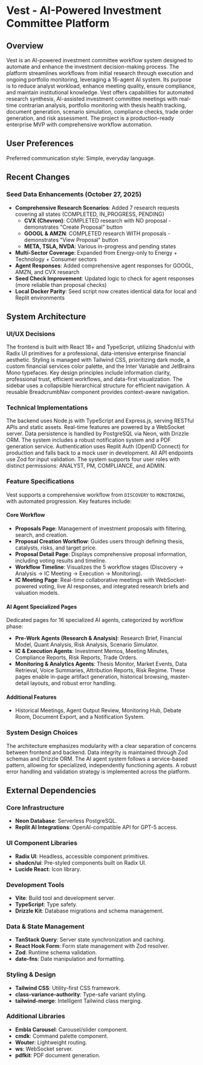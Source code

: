 # Vest - AI-Powered Investment Committee Platform

## Overview
Vest is an AI-powered investment committee workflow system designed to automate and enhance the investment decision-making process. The platform streamlines workflows from initial research through execution and ongoing portfolio monitoring, leveraging a 16-agent AI system. Its purpose is to reduce analyst workload, enhance meeting quality, ensure compliance, and maintain institutional knowledge. Vest offers capabilities for automated research synthesis, AI-assisted investment committee meetings with real-time contrarian analysis, portfolio monitoring with thesis health tracking, document generation, scenario simulation, compliance checks, trade order generation, and risk assessment. The project is a production-ready enterprise MVP with comprehensive workflow automation.

## User Preferences
Preferred communication style: Simple, everyday language.

## Recent Changes

### Seed Data Enhancements (October 27, 2025)
- **Comprehensive Research Scenarios**: Added 7 research requests covering all states (COMPLETED, IN_PROGRESS, PENDING)
  - **CVX (Chevron)**: COMPLETED research with NO proposal - demonstrates "Create Proposal" button
  - **GOOGL & AMZN**: COMPLETED research WITH proposals - demonstrates "View Proposal" button
  - **META, TSLA, NVDA**: Various in-progress and pending states
- **Multi-Sector Coverage**: Expanded from Energy-only to Energy + Technology + Consumer sectors
- **Agent Responses**: Added comprehensive agent responses for GOOGL, AMZN, and CVX research
- **Seed Check Improvement**: Updated logic to check for agent responses (more reliable than proposal checks)
- **Local Docker Parity**: Seed script now creates identical data for local and Replit environments

## System Architecture

### UI/UX Decisions
The frontend is built with React 18+ and TypeScript, utilizing Shadcn/ui with Radix UI primitives for a professional, data-intensive enterprise financial aesthetic. Styling is managed with Tailwind CSS, prioritizing dark mode, a custom financial services color palette, and the Inter Variable and JetBrains Mono typefaces. Key design principles include information clarity, professional trust, efficient workflows, and data-first visualization. The sidebar uses a collapsible hierarchical structure for efficient navigation. A reusable BreadcrumbNav component provides context-aware navigation.

### Technical Implementations
The backend uses Node.js with TypeScript and Express.js, serving RESTful APIs and static assets. Real-time features are powered by a WebSocket server. Data persistence is handled by PostgreSQL via Neon, with Drizzle ORM. The system includes a robust notification system and a PDF generation service. Authentication uses Replit Auth (OpenID Connect) for production and falls back to a mock user in development. All API endpoints use Zod for input validation. The system supports four user roles with distinct permissions: ANALYST, PM, COMPLIANCE, and ADMIN.

### Feature Specifications
Vest supports a comprehensive workflow from `DISCOVERY` to `MONITORING`, with automated progression. Key features include:

#### Core Workflow
- **Proposals Page**: Management of investment proposals with filtering, search, and creation.
- **Proposal Creation Workflow**: Guides users through defining thesis, catalysts, risks, and target price.
- **Proposal Detail Page**: Displays comprehensive proposal information, including voting results and timeline.
- **Workflow Timeline**: Visualizes the 5 workflow stages (Discovery → Analysis → IC Meeting → Execution → Monitoring).
- **IC Meeting Page**: Real-time collaborative meetings with WebSocket-powered voting, live AI responses, and integrated research briefs and valuation models.

#### AI Agent Specialized Pages
Dedicated pages for 16 specialized AI agents, categorized by workflow phase:
- **Pre-Work Agents (Research & Analysis)**: Research Brief, Financial Model, Quant Analysis, Risk Analysis, Scenario Simulator.
- **IC & Execution Agents**: Investment Memos, Meeting Minutes, Compliance Reports, Risk Reports, Trade Orders.
- **Monitoring & Analytics Agents**: Thesis Monitor, Market Events, Data Retrieval, Voice Summaries, Attribution Reports, Risk Regime.
These pages enable in-page artifact generation, historical browsing, master-detail layouts, and robust error handling.

#### Additional Features
- Historical Meetings, Agent Output Review, Monitoring Hub, Debate Room, Document Export, and a Notification System.

### System Design Choices
The architecture emphasizes modularity with a clear separation of concerns between frontend and backend. Data integrity is maintained through Zod schemas and Drizzle ORM. The AI agent system follows a service-based pattern, allowing for specialized, independently functioning agents. A robust error handling and validation strategy is implemented across the platform.

## External Dependencies

### Core Infrastructure
- **Neon Database**: Serverless PostgreSQL.
- **Replit AI Integrations**: OpenAI-compatible API for GPT-5 access.

### UI Component Libraries
- **Radix UI**: Headless, accessible component primitives.
- **shadcn/ui**: Pre-styled components built on Radix UI.
- **Lucide React**: Icon library.

### Development Tools
- **Vite**: Build tool and development server.
- **TypeScript**: Type safety.
- **Drizzle Kit**: Database migrations and schema management.

### Data & State Management
- **TanStack Query**: Server state synchronization and caching.
- **React Hook Form**: Form state management with Zod resolver.
- **Zod**: Runtime schema validation.
- **date-fns**: Date manipulation and formatting.

### Styling & Design
- **Tailwind CSS**: Utility-first CSS framework.
- **class-variance-authority**: Type-safe variant styling.
- **tailwind-merge**: Intelligent Tailwind class merging.

### Additional Libraries
- **Embla Carousel**: Carousel/slider component.
- **cmdk**: Command palette component.
- **Wouter**: Lightweight routing.
- **ws**: WebSocket server.
- **pdfkit**: PDF document generation.